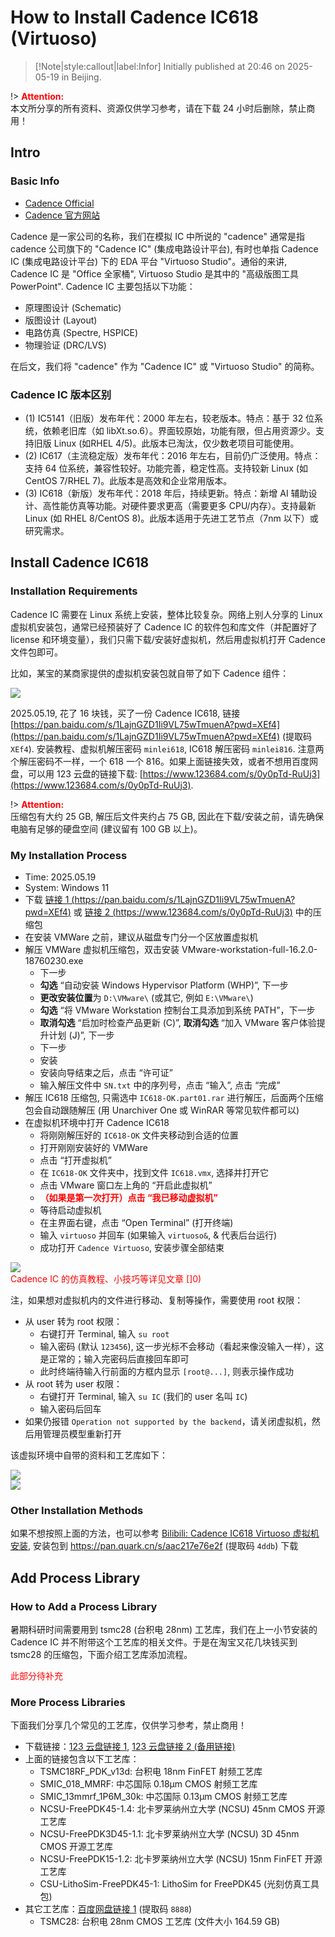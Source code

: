 # How to Install Cadence IC618 (Virtuoso)

> [!Note|style:callout|label:Infor]
> Initially published at 20:46 on 2025-05-19 in Beijing.

!> **<span style='color:red'>Attention:</span>**<br>
本文所分享的所有资料、资源仅供学习参考，请在下载 24 小时后删除，禁止商用！

## Intro

### Basic Info

- [Cadence Official](https://www.cadence.com/en_US/home.html)
- [Cadence 官方网站](https://www.cadence.com/zh_CN/home/company.html)

Cadence 是一家公司的名称，我们在模拟 IC 中所说的 "cadence" 通常是指 cadence 公司旗下的 "Cadence IC"  (集成电路设计平台), 有时也单指 Cadence IC (集成电路设计平台) 下的 EDA 平台 "Virtuoso Studio"。通俗的来讲, Cadence IC 是 "Office 全家桶", Virtuoso Studio 是其中的 "高级版图工具 PowerPoint". Cadence IC 主要包括以下功能：
- 原理图设计 (Schematic)
- 版图设计 (Layout)
- 电路仿真 (Spectre, HSPICE)
- 物理验证 (DRC/LVS)

在后文，我们将 "cadence" 作为 "Cadence IC" 或 "Virtuoso Studio" 的简称。

### Cadence IC 版本区别


- (1) IC5141（旧版）发布年代：2000 年左右，较老版本。特点：基于 32 位系统，依赖老旧库（如 libXt.so.6）。界面较原始，功能有限，但占用资源少。支持旧版 Linux (如RHEL 4/5)。此版本已淘汰，仅少数老项目可能使用。
- (2) IC617（主流稳定版）发布年代：2016 年左右，目前仍广泛使用。特点：支持 64 位系统，兼容性较好。功能完善，稳定性高。支持较新 Linux (如 CentOS 7/RHEL 7)。此版本是高效和企业常用版本。
- (3) IC618（新版）发布年代：2018 年后，持续更新。特点：新增 AI 辅助设计、高性能仿真等功能。对硬件要求更高（需要更多 CPU/内存）。支持最新 Linux (如 RHEL 8/CentOS 8)。此版本适用于先进工艺节点（7nm 以下）或研究需求。


## Install Cadence IC618

### Installation Requirements

Cadence IC 需要在 Linux 系统上安装，整体比较复杂。网络上别人分享的 Linux 虚拟机安装包，通常已经预装好了 Cadence IC 的软件包和库文件（并配置好了 license 和环境变量），我们只需下载/安装好虚拟机，然后用虚拟机打开 Cadence 文件包即可。

比如，某宝的某商家提供的虚拟机安装包就自带了如下 Cadence 组件：
<div class="center"><img src="https://imagebank-0.oss-cn-beijing.aliyuncs.com/VS-PicGo/2025-05-19-20-09-54_Cadence.png"/></div>

2025.05.19, 花了 16 块钱，买了一份 Cadence IC618, 链接 [https://pan.baidu.com/s/1LajnGZD1Ii9VL75wTmuenA?pwd=XEf4](https://pan.baidu.com/s/1LajnGZD1Ii9VL75wTmuenA?pwd=XEf4) (提取码 `XEf4`). 安装教程、虚拟机解压密码 `minlei618`, IC618 解压密码 `minlei816`. 注意两个解压密码不一样，一个 618 一个 816。如果上面链接失效，或者不想用百度网盘，可以用 123 云盘的链接下载: [https://www.123684.com/s/0y0pTd-RuUj3](https://www.123684.com/s/0y0pTd-RuUj3).

!> **<span style='color:red'>Attention:</span>**<br>
压缩包有大约 25 GB, 解压后文件夹约占 75 GB, 因此在下载/安装之前，请先确保电脑有足够的硬盘空间 (建议留有 100 GB 以上)。


### My Installation Process


- Time: 2025.05.19
- System: Windows 11
- 下载 [链接 1 (https://pan.baidu.com/s/1LajnGZD1Ii9VL75wTmuenA?pwd=XEf4)](https://pan.baidu.com/s/1LajnGZD1Ii9VL75wTmuenA?pwd=XEf4) 或 [链接 2 (https://www.123684.com/s/0y0pTd-RuUj3)](https://www.123684.com/s/0y0pTd-RuUj3) 中的压缩包
- 在安装 VMWare 之前，建议从磁盘专门分一个区放置虚拟机
- 解压 VMWare 虚拟机压缩包，双击安装 VMware-workstation-full-16.2.0-18760230.exe
    - 下一步
    - **勾选** “自动安装 Windows Hypervisor Platform (WHP)”, 下一步
    - **更改安装位置**为 `D:\VMware\` (或其它, 例如 `E:\VMware\`)
    - **勾选** “将 VMware Workstation 控制台工具添加到系统 PATH”，下一步
    - **取消勾选** “启加时检查产品更新 (C)”, **取消勾选** “加入 VMware 客户体验提升计划 (J)”, 下一步
    - 下一步
    - 安装
    - 安装向导结束之后，点击 “许可证”
    - 输入解压文件中 `SN.txt` 中的序列号，点击 “输入”, 点击 “完成”
- 解压 IC618 压缩包, 只需选中 `IC618-OK.part01.rar` 进行解压，后面两个压缩包会自动跟随解压 (用 Unarchiver One 或 WinRAR 等常见软件都可以)
- 在虚拟机环境中打开 Cadence IC618
    - 将刚刚解压好的 `IC618-OK` 文件夹移动到合适的位置
    - 打开刚刚安装好的 VMWare
    - 点击 “打开虚拟机”
    - 在 `IC618-OK` 文件夹中，找到文件 `IC618.vmx`, 选择并打开它
    - 点击 VMware 窗口左上角的 “开启此虚拟机”
    - **<span style='color:red'> （如果是第一次打开）点击 “我已移动虚拟机” </span>**
    - 等待启动虚拟机
    - 在主界面右键，点击 “Open Terminal” (打开终端)
    - 输入 `virtuoso` 并回车 (如果输入 `virtuoso&`, & 代表后台运行)
    - 成功打开 `Cadence Virtuoso`, 安装步骤全部结束

<div class="center"><img src="https://imagebank-0.oss-cn-beijing.aliyuncs.com/VS-PicGo/2025-05-20-00-12-09_Cadence.png"/></div>


<div class='center'>
<span style='color:red'> Cadence IC 的仿真教程、小技巧等详见文章 []0) </span>
</div>


注，如果想对虚拟机内的文件进行移动、复制等操作，需要使用 root 权限：
- 从 user 转为 root 权限：
    - 右键打开 Terminal, 输入 `su root`
    - 输入密码 (默认 `123456`), 这一步光标不会移动（看起来像没输入一样），这是正常的；输入完密码后直接回车即可
    - 此时终端待输入行前面的方框内显示 `[root@...]`, 则表示操作成功
- 从 root 转为 user 权限：
    - 右键打开 Terminal, 输入 `su IC` (我们的 user 名叫 `IC`)
    - 输入密码后回车
- 如果仍报错 `Operation not supported by the backend`，请关闭虚拟机，然后用管理员模型重新打开



该虚拟环境中自带的资料和工艺库如下：
<div class="center"><img src="https://imagebank-0.oss-cn-beijing.aliyuncs.com/VS-PicGo/2025-05-20-00-36-49_Cadence.png"/></div>
<div class="center"><img src="https://imagebank-0.oss-cn-beijing.aliyuncs.com/VS-PicGo/2025-05-20-01-06-37_Cadence.png"/></div>

### Other Installation Methods

如果不想按照上面的方法，也可以参考 [Bilibili: Cadence IC618 Virtuoso 虚拟机安装](https://www.bilibili.com/video/BV1Z14y197qF), 安装包到 https://pan.quark.cn/s/aac217e76e2f (提取码 `4ddb`) 下载

## Add Process Library

### How to Add a Process Library

暑期科研时间需要用到 tsmc28 (台积电 28nm) 工艺库，我们在上一小节安装的 Cadence IC 并不附带这个工艺库的相关文件。于是在淘宝又花几块钱买到 tsmc28 的压缩包，下面介绍工艺库添加流程。

<span style='color:red'> 此部分待补充 </span>

### More Process Libraries

下面我们分享几个常见的工艺库，仅供学习参考，禁止商用！

- 下载链接：[123 云盘链接 1](https://www.123684.com/s/0y0pTd-0uUj3), [123 云盘链接 2 (备用链接)](https://www.123912.com/s/0y0pTd-0uUj3)
- 上面的链接包含以下工艺库：
    - TSMC18RF_PDK_v13d: 台积电 18nm FinFET 射频工艺库
    - SMIC_018_MMRF: 中芯国际 0.18μm CMOS 射频工艺库
    - SMIC_13mmrf_1P6M_30k: 中芯国际 0.13μm CMOS 射频工艺库
    - NCSU-FreePDK45-1.4: 北卡罗莱纳州立大学 (NCSU) 45nm CMOS 开源工艺库
    - NCSU-FreePDK3D45-1.1: 北卡罗莱纳州立大学 (NCSU) 3D 45nm CMOS 开源工艺库
    - NCSU-FreePDK15-1.2: 北卡罗莱纳州立大学 (NCSU) 15nm FinFET 开源工艺库
    - CSU-LithoSim-FreePDK45-1: LithoSim for FreePDK45 (光刻仿真工具包)
- 其它工艺库：[百度网盘链接 1](https://pan.baidu.com/s/1aQNJ6KGsq4raYPxRUwHEew?pwd=8888) (提取码 `8888`)
    - TSMC28: 台积电 28nm CMOS 工艺库 (文件大小 164.59 GB)


